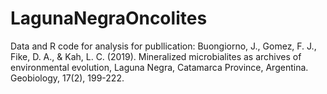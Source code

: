 # LagunaNegraOncolites
Data and R code for analysis for publlication: 
Buongiorno, J., Gomez, F. J., Fike, D. A., & Kah, L. C. (2019). Mineralized microbialites as archives of environmental evolution, Laguna Negra, Catamarca Province, Argentina. Geobiology, 17(2), 199-222.

